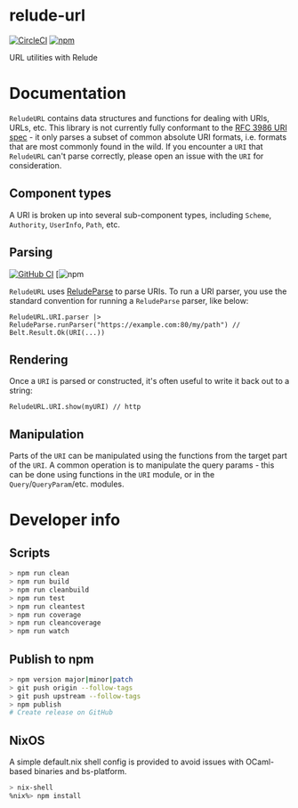 # relude-url

[![CircleCI](https://img.shields.io/circleci/project/github/reazen/relude-url/master.svg)](https://circleci.com/gh/reazen/relude-url)
[![npm](https://img.shields.io/npm/v/relude-url.svg)](https://www.npmjs.com/package/relude-url)

URL utilities with Relude

# Documentation

`ReludeURL` contains data structures and functions for dealing with URIs, URLs, etc.  This library
is not currently fully conformant to the [RFC 3986 URI spec](https://tools.ietf.org/html/rfc3986) - it only
parses a subset of common absolute URI formats, i.e. formats that are most commonly found in the wild.  If you
encounter a `URI` that `ReludeURL` can't parse correctly, please open an issue with the `URI` for consideration.

## Component types

A URI is broken up into several sub-component types, including `Scheme`, `Authority`, `UserInfo`, `Path`, etc.

## Parsing

[![GitHub CI](https://img.shields.io/github/workflow/status/reazen/relude-url/CI/master)](https://github.com/reazen/relude-url/actions)
[![npm](https://img.shields.io/npm/v/relude-url//www.npmjs.com/package/relude-url)

`ReludeURL` uses [ReludeParse](https://github.com/reazen/relude-parse) to parse URIs.  To run a URI parser, you use
the standard convention for running a `ReludeParse` parser, like below:

```reasonml
ReludeURL.URI.parser |> ReludeParse.runParser("https://example.com:80/my/path") // Belt.Result.Ok(URI(...))
```

## Rendering

Once a `URI` is parsed or constructed, it's often useful to write it back out to a string:

```reasonml
ReludeURL.URI.show(myURI) // http
```

## Manipulation

Parts of the `URI` can be manipulated using the functions from the target part of the `URI`.  A common operation is
to manipulate the query params - this can be done using functions in the `URI` module, or in the `Query`/`QueryParam`/etc. modules.

# Developer info

## Scripts

```sh
> npm run clean
> npm run build
> npm run cleanbuild
> npm run test
> npm run cleantest
> npm run coverage
> npm run cleancoverage
> npm run watch
```

## Publish to npm

```sh
> npm version major|minor|patch
> git push origin --follow-tags
> git push upstream --follow-tags
> npm publish
# Create release on GitHub
```

## NixOS

A simple default.nix shell config is provided to avoid issues with OCaml-based binaries
and bs-platform.

```sh
> nix-shell
%nix%> npm install
```